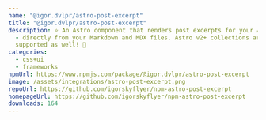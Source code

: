 ```yaml
---
name: "@igor.dvlpr/astro-post-excerpt"
title: "@igor.dvlpr/astro-post-excerpt"
description: ⭐ An Astro component that renders post excerpts for your Astro blog
  - directly from your Markdown and MDX files. Astro v2+ collections are
  supported as well! 💎
categories:
  - css+ui
  - frameworks
npmUrl: https://www.npmjs.com/package/@igor.dvlpr/astro-post-excerpt
image: /assets/integrations/astro-post-excerpt.png
repoUrl: https://github.com/igorskyflyer/npm-astro-post-excerpt
homepageUrl: https://github.com/igorskyflyer/npm-astro-post-excerpt
downloads: 164
---
```

